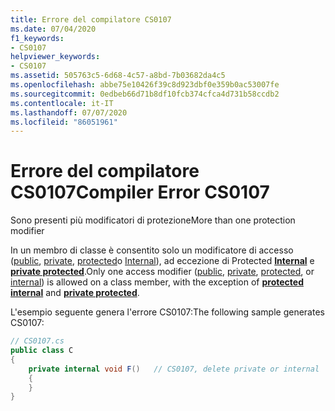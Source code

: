```yaml
---
title: Errore del compilatore CS0107
ms.date: 07/04/2020
f1_keywords:
- CS0107
helpviewer_keywords:
- CS0107
ms.assetid: 505763c5-6d68-4c57-a8bd-7b03682da4c5
ms.openlocfilehash: abbe75e10426f39c8d923dbf0e359b0ac53007fe
ms.sourcegitcommit: 0edbeb66d71b8df10fcb374cfca4d731b58ccdb2
ms.contentlocale: it-IT
ms.lasthandoff: 07/07/2020
ms.locfileid: "86051961"
---
```

# <a name="compiler-error-cs0107"></a><span data-ttu-id="b0b96-102">Errore del compilatore CS0107</span><span class="sxs-lookup"><span data-stu-id="b0b96-102">Compiler Error CS0107</span></span>

<span data-ttu-id="b0b96-103">Sono presenti più modificatori di protezione</span><span class="sxs-lookup"><span data-stu-id="b0b96-103">More than one protection modifier</span></span>

<span data-ttu-id="b0b96-104">In un membro di classe è consentito solo un modificatore di accesso ([public](../language-reference/keywords/public.md), [private](../language-reference/keywords/private.md), [protected](../language-reference/keywords/protected.md)o [Internal](../language-reference/keywords/internal.md)), ad eccezione di Protected [**Internal**](../language-reference/keywords/protected-internal.md) e [**private protected**](../language-reference/keywords/private-protected.md).</span><span class="sxs-lookup"><span data-stu-id="b0b96-104">Only one access modifier ([public](../language-reference/keywords/public.md), [private](../language-reference/keywords/private.md), [protected](../language-reference/keywords/protected.md), or [internal](../language-reference/keywords/internal.md)) is allowed on a class member, with the exception of [**protected internal**](../language-reference/keywords/protected-internal.md) and [**private protected**](../language-reference/keywords/private-protected.md).</span></span>

<span data-ttu-id="b0b96-105">L'esempio seguente genera l'errore CS0107:</span><span class="sxs-lookup"><span data-stu-id="b0b96-105">The following sample generates CS0107:</span></span>

```csharp
// CS0107.cs
public class C
{
    private internal void F()   // CS0107, delete private or internal
    {
    }
}
```
